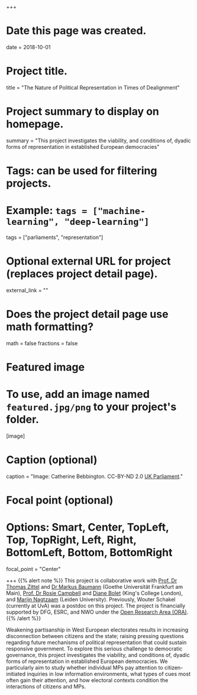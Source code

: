 +++
# Date this page was created.
date = 2018-10-01

# Project title.
title = "The Nature of Political Representation in Times of Dealignment"

# Project summary to display on homepage.
summary = "This project investigates the viability, and conditions of, dyadic forms of representation in established European democracies"

# Tags: can be used for filtering projects.
# Example: `tags = ["machine-learning", "deep-learning"]`
tags = ["parliaments", "representation"]

# Optional external URL for project (replaces project detail page).
external_link = ""

# Does the project detail page use math formatting?
math = false
fractions = false

# Featured image
# To use, add an image named `featured.jpg/png` to your project's folder. 
[image]
  # Caption (optional)
  caption = "Image: Catherine Bebbington. CC-BY-ND 2.0 [UK Parliament](https://www.flickr.com/photos/uk_parliament/4642915654)."
  
  # Focal point (optional)
  # Options: Smart, Center, TopLeft, Top, TopRight, Left, Right, BottomLeft, Bottom, BottomRight
  focal_point = "Center"

  
+++
{{% alert note %}}
This project is collaborative work with [Prof. Dr Thomas Zittel](http://www.goethe-university-frankfurt.de/50240689/tzittel) and [Dr Markus Baumann](http://www.goethe-university-frankfurt.de/82093867/ContentPage_82093867?) (Goethe Universität Frankfurt am Main), [Prof. Dr Rosie Campbell](https://www.kcl.ac.uk/people/rosie-campbell) and [Diane Bolet](https://www.researchgate.net/profile/Diane_Bolet) (King's College London), and [Marijn Nagtzaam](https://www.universiteitleiden.nl/en/staffmembers/marijn-nagtzaam#tab-1) (Leiden University). Previously, Wouter Schakel (currently at UvA) was a postdoc on this project. The project is financially supported by DFG, ESRC, and NWO under the [Open Research Area (ORA)](https://www.nwo.nl/en/news-and-events/news/2018/10/fourteen-dutch-researchers-funded-for-collaborative-projects-across-europe-and-japan.html). 
{{% /alert %}}

Weakening partisanship in West European electorates results in increasing disconnection between citizens and the state; raising pressing questions regarding future mechanisms of political representation that could sustain responsive government. To explore this serious challenge to democratic governance, this project investigates the viability, and conditions of, dyadic forms of representation in established European democracies. We particularly aim to study whether individual MPs pay attention to citizen-initiated inquiries in low information environments, what types of cues most often gain their attention, and how electoral contexts condition the interactions of citizens and MPs. 


